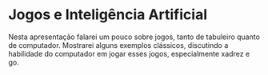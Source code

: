 # Jogos e Inteligência Artificial

Nesta apresentação falarei um pouco sobre jogos, tanto de tabuleiro quanto de
computador.
Mostrarei alguns exemplos clássicos, discutindo a habilidade do computador em
jogar esses jogos, especialmente xadrez e go.
